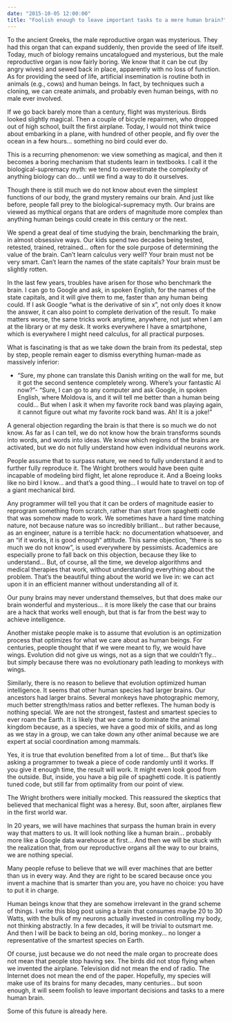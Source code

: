 ```yaml
---
date: "2015-10-05 12:00:00"
title: "Foolish enough to leave important tasks to a mere human brain?"
---
```




To the ancient Greeks, the male reproductive organ was mysterious. They had this organ that can expand suddenly, then provide the seed of life itself. Today, much of biology remains uncatalogued and mysterious, but the male reproductive organ is now fairly boring. We know that it can be cut (by angry wives) and sewed back in place, apparently with no loss of function. As for providing the seed of life, artificial insemination is routine both in animals (e.g., cows) and human beings. In fact, by techniques such a cloning, we can create animals, and probably even human beings, with no male ever involved.

If we go back barely more than a century, flight was mysterious. Birds looked slightly magical. Then a couple of bicycle repairmen, who dropped out of high school, built the first airplane. Today, I would not think twice about embarking in a plane, with hundred of other people, and fly over the ocean in a few hours&hellip; something no bird could ever do.

This is a recurring phenomenon: we view something as magical, and then it becomes a boring mechanism that students learn in textbooks. I call it the biological-supremacy myth: we tend to overestimate the complexity of anything biology can do&hellip; until we find a way to do it ourselves.

Though there is still much we do not know about even the simplest functions of our body, the grand mystery remains our brain. And just like before, people fall prey to the biological-supremacy myth. Our brains are viewed as mythical organs that are orders of magnitude more complex than anything human beings could create in this century or the next.

We spend a great deal of time studying the brain, benchmarking the brain, in almost obsessive ways. Our kids spend two decades being tested, retested, trained, retrained&hellip; often for the sole purpose of determining the value of the brain. Can&rsquo;t learn calculus very well? Your brain must not be very smart. Can&rsquo;t learn the names of the state capitals? Your brain must be slightly rotten.

In the last few years, troubles have arisen for those who benchmark the brain. I can go to Google and ask, in spoken English, for the names of the state capitals, and it will give them to me, faster than any human being could. If I ask Google &ldquo;what is the derivative of sin x&rdquo;, not only does it know the answer, it can also point to complete derivation of the result. To make matters worse, the same tricks work anytime, anywhere, not just when I am at the library or at my desk. It works everywhere I have a smartphone, which is everywhere I might need calculus, for all practical purposes.

What is fascinating is that as we take down the brain from its pedestal, step by step, people remain eager to dismiss everything human-made as massively inferior:

- &ldquo;Sure, my phone can translate this Danish writing on the wall for me, but it got the second sentence completely wrong. Where&rsquo;s your fantastic AI now?&rdquo;- &ldquo;Sure, I can go to any computer and ask Google, in spoken English, where Moldova is, and it will tell me better than a human being could&hellip; But when I ask it when my favorite rock band was playing again, it cannot figure out what my favorite rock band was. Ah! It is a joke!&rdquo;


A general objection regarding the brain is that there is so much we do not know. As far as I can tell, we do not know how the brain transforms sounds into words, and words into ideas. We know which regions of the brains are activated, but we do not fully understand how even individual neurons work.

People assume that to surpass nature, we need to fully understand it and to further fully reproduce it. The Wright brothers would have been quite incapable of modeling bird flight, let alone reproduce it. And a Boeing looks like no bird I know&hellip; and that&rsquo;s a good thing&hellip; I would hate to travel on top of a giant mechanical bird.

Any programmer will tell you that it can be orders of magnitude easier to reprogram something from scratch, rather than start from spaghetti code that was somehow made to work. We sometimes have a hard time matching nature, not because nature was so incredibly brilliant&hellip; but rather because, as an engineer, nature is a terrible hack: no documentation whatsoever, and an &ldquo;if it works, it is good enough&rdquo; attitude.
This same objection, &ldquo;there is so much we do not know&rdquo;, is used everywhere by pessimists. Academics are especially prone to fall back on this objection, because they like to understand&hellip; But, of course, all the time, we develop algorithms and medical therapies that work, without understanding everything about the problem. That&rsquo;s the beautiful thing about the world we live in: we can act upon it in an efficient manner without understanding all of it.

Our puny brains may never understand themselves, but that does make our brain wonderful and mysterious&hellip; it is more likely the case that our brains are a hack that works well enough, but that is far from the best way to achieve intelligence.

Another mistake people make is to assume that evolution is an optimization process that optimizes for what we care about as human beings. For centuries, people thought that if we were meant to fly, we would have wings. Evolution did not give us wings, not as a sign that we couldn&rsquo;t fly&hellip; but simply because there was no evolutionary path leading to monkeys with wings.

Similarly, there is no reason to believe that evolution optimized human intelligence. It seems that other human species had larger brains. Our ancestors had larger brains. Several monkeys have photographic memory, much better strength/mass ratios and better reflexes. The human body is nothing special. We are not the strongest, fastest and smartest species to ever roam the Earth. It is likely that we came to dominate the animal kingdom because, as a species, we have a good mix of skills, and as long as we stay in a group, we can take down any other animal because we are expert at social coordination among mammals.

Yes, it is true that evolution benefited from a lot of time&hellip; But that&rsquo;s like asking a programmer to tweak a piece of code randomly until it works. If you give it enough time, the result will work. It might even look good from the outside. But, inside, you have a big pile of spaghetti code. It is patiently tuned code, but still far from optimality from our point of view.

The Wright brothers were initially mocked. This reassured the skeptics that believed that mechanical flight was a heresy. But, soon after, airplanes flew in the first world war.

In 20 years, we will have machines that surpass the human brain in every way that matters to us. It will look nothing like a human brain&hellip; probably more like a Google data warehouse at first&hellip; And then we will be stuck with the realization that, from our reproductive organs all the way to our brains, we are nothing special.

Many people refuse to believe that we will ever machines that are better than us in every way. And they are right to be scared because once you invent a machine that is smarter than you are, you have no choice: you have to put it in charge.

Human beings know that they are somehow irrelevant in the grand scheme of things. I write this blog post using a brain that consumes maybe 20 to 30 Watts, with the bulk of my neurons actually invested in controlling my body, not thinking abstractly. In a few decades, it will be trivial to outsmart me. And then I will be back to being an old, boring monkey&hellip; no longer a representative of the smartest species on Earth.

Of course, just because we do not need the male organ to procreate does not mean that people stop having sex. The birds did not stop flying when we invented the airplane. Television did not mean the end of radio. The Internet does not mean the end of the paper. Hopefully, my species will make use of its brains for many decades, many centuries&hellip; but soon enough, it will seem foolish to leave important decisions and tasks to a mere human brain.

Some of this future is already here.

